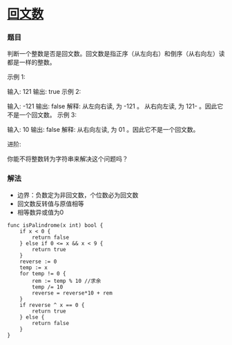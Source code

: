 # [回文数](https://leetcode-cn.com/problems/palindrome-number/)

### 题目

判断一个整数是否是回文数。回文数是指正序（从左向右）和倒序（从右向左）读都是一样的整数。

示例 1:

输入: 121
输出: true
示例 2:

输入: -121
输出: false
解释: 从左向右读, 为 -121 。 从右向左读, 为 121- 。因此它不是一个回文数。
示例 3:

输入: 10
输出: false
解释: 从右向左读, 为 01 。因此它不是一个回文数。


进阶:

你能不将整数转为字符串来解决这个问题吗？


### 解法

 * 边界：负数定为非回文数，个位数必为回文数
 * 回文数反转值与原值相等
 * 相等数异或值为0

```
func isPalindrome(x int) bool {
    if x < 0 {
        return false
    } else if 0 <= x && x < 9 {
        return true
    }
    reverse := 0
	temp := x
    for temp != 0 {
        rem := temp % 10 //求余
		temp /= 10
		reverse = reverse*10 + rem
    }
    if reverse ^ x == 0 {
        return true
    } else {
        return false
    }
}
```

